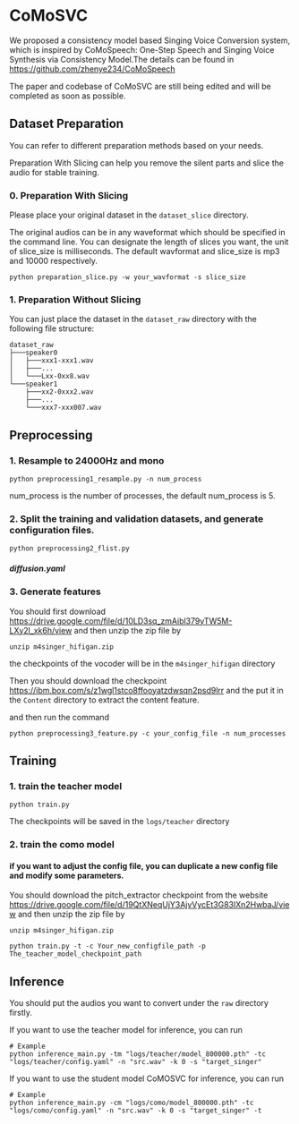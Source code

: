 # CoMoSVC

We proposed a consistency model based Singing Voice Conversion system, which is inspired by CoMoSpeech: One-Step Speech and Singing Voice Synthesis via Consistency Model.The details can be found in https://github.com/zhenye234/CoMoSpeech

The paper and codebase of CoMoSVC are still being edited and will be completed as soon as possible.


## Dataset Preparation 

You can refer to different preparation methods based on your needs.

Preparation With Slicing can help you remove the silent parts and slice the audio for stable training.


### 0. Preparation With Slicing

Please place your original dataset in the `dataset_slice` directory.

The original audios can be in any waveformat which should be specified in the command line. You can designate the length of slices you want, the unit of slice_size is milliseconds. The default wavformat and slice_size is mp3 and 10000 respectively.

```shell
python preparation_slice.py -w your_wavformat -s slice_size
```

### 1. Preparation Without Slicing

You can just place the dataset in the `dataset_raw` directory with the following file structure:

```
dataset_raw
├───speaker0
│   ├───xxx1-xxx1.wav
│   ├───...
│   └───Lxx-0xx8.wav
└───speaker1
    ├───xx2-0xxx2.wav
    ├───...
    └───xxx7-xxx007.wav
```


##  Preprocessing

### 1. Resample to 24000Hz and mono

```shell
python preprocessing1_resample.py -n num_process
```
num_process is the number of processes, the default num_process is 5.

### 2. Split the training and validation datasets, and generate configuration files.

```shell
python preprocessing2_flist.py
```

##### diffusion.yaml



### 3. Generate features

You should first download https://drive.google.com/file/d/10LD3sq_zmAibl379yTW5M-LXy2l_xk6h/view and then unzip the zip file by

```shell
unzip m4singer_hifigan.zip
```

the checkpoints of the vocoder will be in the `m4singer_hifigan` directory

Then you should download the checkpoint https://ibm.box.com/s/z1wgl1stco8ffooyatzdwsqn2psd9lrr and the put it in the `Content` directory to extract the content feature.

and then run the command

```shell
python preprocessing3_feature.py -c your_config_file -n num_processes 
```


## Training

### 1. train the teacher model

```shell
python train.py
```
The checkpoints will be saved in the `logs/teacher` directory

### 2. train the como model

#### if you want to adjust the config file, you can duplicate a new config file and modify some parameters.

You should download the pitch_extractor checkpoint from the  website https://drive.google.com/file/d/19QtXNeqUjY3AjvVycEt3G83lXn2HwbaJ/view and then unzip the zip file by 

```shell
unzip m4singer_hifigan.zip
```


```shell
python train.py -t -c Your_new_configfile_path -p The_teacher_model_checkpoint_path 
```

## Inference
You should put the audios you want to convert under the `raw` directory firstly.

If you want to use the teacher model for inference, you can run 

```shell
# Example
python inference_main.py -tm "logs/teacher/model_800000.pth" -tc "logs/teacher/config.yaml" -n "src.wav" -k 0 -s "target_singer"
```


If you want to use the student model CoMOSVC for inference, you can run 

```shell
# Example
python inference_main.py -cm "logs/como/model_800000.pth" -tc "logs/como/config.yaml" -n "src.wav" -k 0 -s "target_singer" -t
```